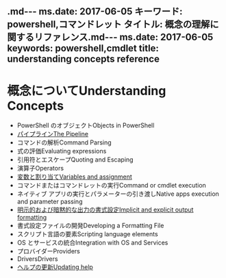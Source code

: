 <span data-ttu-id="c358f-101">.md--- ms.date:  2017-06-05 キーワード:  powershell,コマンドレット タイトル:  概念の理解に関するリファレンス</span><span class="sxs-lookup"><span data-stu-id="c358f-101">.md--- ms.date:  2017-06-05 keywords:  powershell,cmdlet title:  understanding concepts reference</span></span>
---

# <a name="understanding-concepts"></a><span data-ttu-id="c358f-102">概念について</span><span class="sxs-lookup"><span data-stu-id="c358f-102">Understanding Concepts</span></span>

*  <span data-ttu-id="c358f-103">PowerShell のオブジェクト</span><span class="sxs-lookup"><span data-stu-id="c358f-103">Objects in PowerShell</span></span>  
*  [<span data-ttu-id="c358f-104">パイプライン</span><span class="sxs-lookup"><span data-stu-id="c358f-104">The Pipeline</span></span>](./fundamental/understanding-the-windows-powershell-pipeline.md)
*  <span data-ttu-id="c358f-105">コマンドの解析</span><span class="sxs-lookup"><span data-stu-id="c358f-105">Command Parsing</span></span>
*  <span data-ttu-id="c358f-106">式の評価</span><span class="sxs-lookup"><span data-stu-id="c358f-106">Evaluating expressions</span></span>
*  <span data-ttu-id="c358f-107">引用符とエスケープ</span><span class="sxs-lookup"><span data-stu-id="c358f-107">Quoting and Escaping</span></span>
*  <span data-ttu-id="c358f-108">演算子</span><span class="sxs-lookup"><span data-stu-id="c358f-108">Operators</span></span>
*  [<span data-ttu-id="c358f-109">変数と割り当て</span><span class="sxs-lookup"><span data-stu-id="c358f-109">Variables and assignment</span></span>](./fundamental/using-variables-to-store-objects.md)
*  <span data-ttu-id="c358f-110">コマンドまたはコマンドレットの実行</span><span class="sxs-lookup"><span data-stu-id="c358f-110">Command or cmdlet execution</span></span>
*  <span data-ttu-id="c358f-111">ネイティブ アプリの実行とパラメーターの引き渡し</span><span class="sxs-lookup"><span data-stu-id="c358f-111">Native apps execution and parameter passing</span></span>
*  [<span data-ttu-id="c358f-112">明示的および暗黙的な出力の書式設定</span><span class="sxs-lookup"><span data-stu-id="c358f-112">Implicit and explicit output formatting</span></span>](./cookbooks/using-format-commands-to-change-output-view.md)
*  <span data-ttu-id="c358f-113">書式設定ファイルの開発</span><span class="sxs-lookup"><span data-stu-id="c358f-113">Developing a Formatting File</span></span>
*  <span data-ttu-id="c358f-114">スクリプト言語の要素</span><span class="sxs-lookup"><span data-stu-id="c358f-114">Scripting language elements</span></span>
*  <span data-ttu-id="c358f-115">OS とサービスの統合</span><span class="sxs-lookup"><span data-stu-id="c358f-115">Integration with OS and Services</span></span>
*  <span data-ttu-id="c358f-116">プロバイダー</span><span class="sxs-lookup"><span data-stu-id="c358f-116">Providers</span></span>
*  <span data-ttu-id="c358f-117">Drivers</span><span class="sxs-lookup"><span data-stu-id="c358f-117">Drivers</span></span>
*  [<span data-ttu-id="c358f-118">ヘルプの更新</span><span class="sxs-lookup"><span data-stu-id="c358f-118">Updating help</span></span>](/powershell/module/Microsoft.PowerShell.Core/Update-Help)

